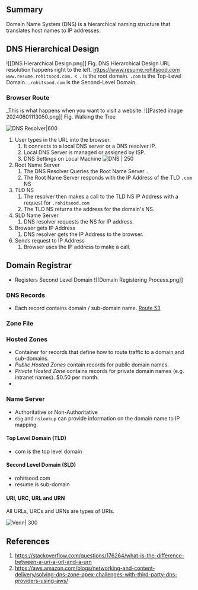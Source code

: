 ## Summary
Domain Name System (DNS) is a hierarchical naming structure that translates host names to IP addresses.

## DNS Hierarchical Design

![[DNS Hierarchical Design.png]]
Fig. DNS Hierarchical Design
URL resolution happens right to the left.
https://www.resume.rohitsood.com 
`www.resume.rohitsood.com.` < `.` is the root domain.
 `.com` is the Top-Level Domain.
`.rohitsood.com` is the Second-Level Domain.

### Browser Route
_This is what happens when you want to visit a website.
![[Pasted image 20240601113050.png]]
Fig. Walking the Tree

![DNS Resolver|600](https://cf-assets.www.cloudflare.com/slt3lc6tev37/1NzaAqpEFGjqTZPAS02oNv/bf7b3f305d9c35bde5c5b93a519ba6d5/what_is_a_dns_server_dns_lookup.png)
1. User types in the URL into the browser.
	1. It connects to a local DNS server or a DNS resolver IP.
	2. Local DNS Server is managed or assigned by ISP.
	4. DNS Settings on Local Machine ![DNS | 250](dns-settings.png)
2. Root Name Server
	1. The DNS Resolver Queries the Root Name Server `.`
	2. The Root Name Server responds with the IP Address of the TLD `.com` NS
3. TLD NS
	1. The resolver then makes a call to the TLD NS IP Address with a request for `.rohitsood.com`
	2. The TLD NS returns the address for the domain's NS.
4. SLD Name Server
	1. DNS resolver requests the NS for IP address.
5. Browser gets IP Address
	1. DNS resolver gets the IP Address to the browser.
6. Sends request to IP Address
	1. Browser uses the IP address to make a call.

## Domain Registrar
- Registers Second Level Domain
![[Domain Registering Process.png]]
### DNS Records
* Each record contains domain / sub-domain name.
[Route 53](Route%2053.md)
### Zone File

### Hosted Zones
- Container for records that define how to route traffic to a domain and sub-domains.
- *Public Hosted Zones* contain records for public domain names.
- _Private Hosted Zone_ contains records for private domain names (e.g. intranet names). $0.50 per month.
- 
### Name Server
- Authoritative or Non-Authoritative
- `dig` and `nslookup` can provide information on the domain name to IP mapping.
#### Top Level Domain (TLD)
- com is the top level domain
#### Second Level Domain (SLD)
- rohitsood.com
- resume is sub-domain
#### URI, URC, URL and URN

All URLs, URCs and URNs are types of URIs.

![Venn| 300](https://i.stack.imgur.com/FbaKm.png)
## References

1. https://stackoverflow.com/questions/176264/what-is-the-difference-between-a-uri-a-url-and-a-urn
1. https://aws.amazon.com/blogs/networking-and-content-delivery/solving-dns-zone-apex-challenges-with-third-party-dns-providers-using-aws/
